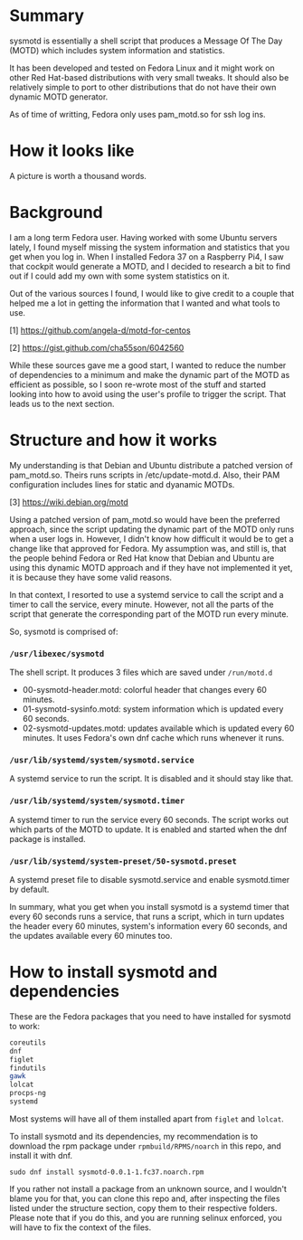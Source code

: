 # Summary

sysmotd is essentially a shell script that produces a Message Of The Day (MOTD) which includes system information and statistics.

It has been developed and tested on Fedora Linux and it might work on other Red Hat-based distributions with very small tweaks. It should also be relatively simple to port to other distributions that do not have their own dynamic MOTD generator.

As of time of writting, Fedora only uses pam_motd.so for ssh log ins.

# How it looks like

A picture is worth a thousand words.



# Background

I am a long term Fedora user. Having worked with some Ubuntu servers lately, I found myself missing the system information and statistics that you get when you log in. When I installed Fedora 37 on a Raspberry Pi4, I saw that cockpit would generate a MOTD, and I decided to research a bit to find out if I could add my own with some system statistics on it.

Out of the various sources I found, I would like to give credit to a couple that helped me a lot in getting the information that I wanted and what tools to use.

[1] https://github.com/angela-d/motd-for-centos

[2] https://gist.github.com/cha55son/6042560

While these sources gave me a good start, I wanted to reduce the number of dependencies to a minimum and make the dynamic part of the MOTD as efficient as possible, so I soon re-wrote most of the stuff and started looking into how to avoid using the user's profile to trigger the script. That leads us to the next section.

# Structure and how it works

My understanding is that Debian and Ubuntu distribute a patched version of pam_motd.so. Theirs runs scripts in /etc/update-motd.d. Also, their PAM configuration includes lines for static and dyanamic MOTDs.

[3] https://wiki.debian.org/motd

Using a patched version of pam_motd.so would have been the preferred approach, since the script updating the dynamic part of the MOTD only runs when a user logs in. However, I didn't know how difficult it would be to get a change like that approved for Fedora. My assumption was, and still is, that the people behind Fedora or Red Hat know that Debian and Ubuntu are using this dynamic MOTD approach and if they have not implemented it yet, it is because they have some valid reasons.

In that context, I resorted to use a systemd service to call the script and a timer to call the service, every minute. However, not all the parts of the script that generate the corresponding part of the MOTD run every minute.

So, sysmotd is comprised of: 

### `/usr/libexec/sysmotd`

The shell script. It produces 3 files which are saved under `/run/motd.d`

- 00-sysmotd-header.motd: colorful header that changes every 60 minutes.
- 01-sysmotd-sysinfo.motd: system information which is updated every 60 seconds.
- 02-sysmotd-updates.motd: updates available which is updated every 60 minutes. It uses Fedora's own dnf cache which runs whenever it runs. 

### `/usr/lib/systemd/system/sysmotd.service`

A systemd service to run the script. It is disabled and it should stay like that.

### `/usr/lib/systemd/system/sysmotd.timer`

A systemd timer to run the service every 60 seconds. The script works out which parts of the MOTD to update.
It is enabled and started when the dnf package is installed.

### `/usr/lib/systemd/system-preset/50-sysmotd.preset`

A systemd preset file to disable sysmotd.service and enable sysmotd.timer by default.

In summary, what you get when you install sysmotd is a systemd timer that every 60 seconds runs a service, that runs a script, which in turn updates the header every 60 minutes, system's information every 60 seconds, and the updates available every 60 minutes too.

# How to install sysmotd and dependencies

These are the Fedora packages that you need to have installed for sysmotd to work:

```bash
coreutils
dnf
figlet
findutils
gawk
lolcat
procps-ng
systemd
```

Most systems will have all of them installed apart from `figlet` and `lolcat`.

To install sysmotd and its dependencies, my recommendation is to download the rpm package under `rpmbuild/RPMS/noarch` in this repo, and install it with dnf.

```
sudo dnf install sysmotd-0.0.1-1.fc37.noarch.rpm
```

If you rather not install a package from an unknown source, and I wouldn't blame you for that, you can clone this repo and, after inspecting the files listed under the structure section, copy them to their respective folders. Please note that if you do this, and you are running selinux enforced, you will have to fix the context of the files.